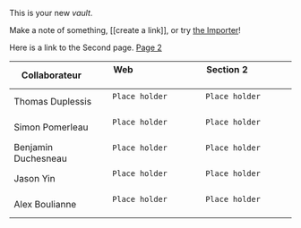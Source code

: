 This is your new *vault*.

Make a note of something, [[create a link]], or try [the Importer](https://help.obsidian.md/Plugins/Importer)!

Here is a link to the Second page. [Page 2](Second_Page.md)

|Collaborateur       |Web                            |Section 2                    |
|--------------------|-------------------------------|-----------------------------|
|Thomas Duplessis    |`Place holder`                 |`Place holder`               |
|Simon Pomerleau     |`Place holder`                 |`Place holder`               |
|Benjamin Duchesneau |`Place holder`                 |`Place holder`               |
|Jason Yin           |`Place holder`                 |`Place holder`               |
|Alex Boulianne      |`Place holder`                 |`Place holder`               |
